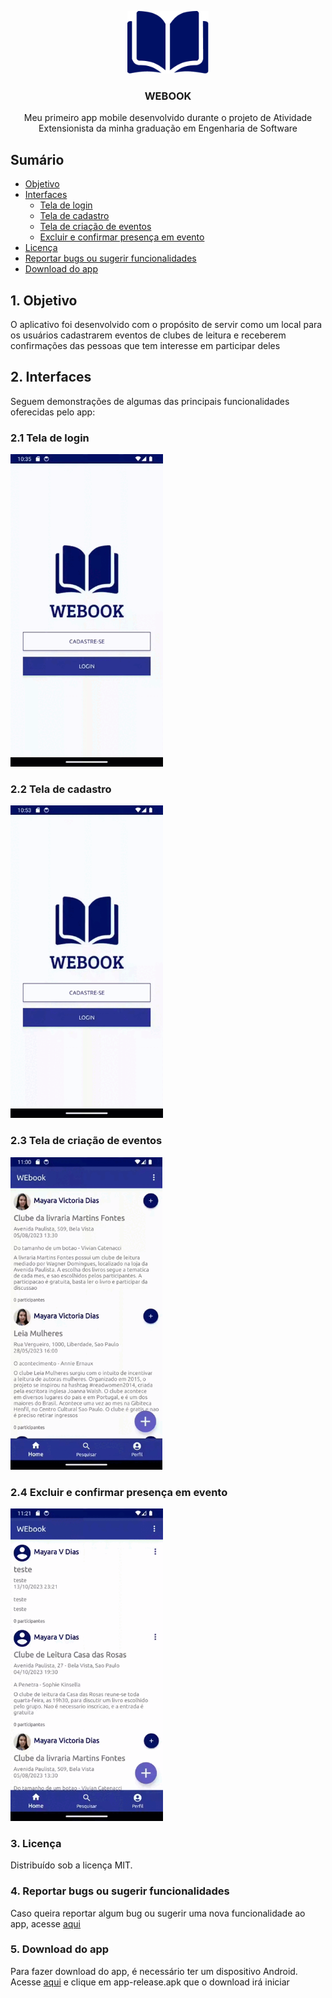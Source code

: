 <div style="text-align: center;">
<p align="center">
<img src=".github/img/logo-webook.png" alt="Logotipo do app" height="100">
</p>
<h3 align="center">WEBOOK</h3>
<p align="center">Meu primeiro app mobile desenvolvido durante o projeto de Atividade Extensionista da minha graduação em Engenharia de Software</p>

</div>

## Sumário

* [Objetivo](#1-objetivo)
* [Interfaces](#2-interfaces)
    * [Tela de login](#22-tela-de-cadastro)
    * [Tela de cadastro](#23-tela-de-cria%C3%A7%C3%A3o-de-eventos)
    * [Tela de criação de eventos](#24-excluir-e-confirmar-presen%C3%A7a-em-evento)
    * [Excluir e confirmar presença em evento](#excluir-e-confirmar-presença-em-evento)
* [Licença](#3-licen%C3%A7a)
* [Reportar bugs ou sugerir funcionalidades](#4-reportar-bugs-ou-sugerir-funcionalidades)
* [Download do app](#5-download-do-app)



## 1. Objetivo
O aplicativo foi desenvolvido com o propósito de servir como um local para os usuários cadastrarem eventos de clubes de leitura e receberem confirmações das pessoas que tem interesse em participar deles

## 2. Interfaces
Seguem demonstrações de algumas das principais funcionalidades oferecidas pelo app:


### 2.1 Tela de login
<img src=".github/img/gif-navegacao-tela-login.gif" alt="GIF mostrando a navegação da tela de login" height="500">

### 2.2 Tela de cadastro
<img src=".github/img/gif-navegacao-tela-cadastro.gif" alt="GIF mostrando a navegação da tela de cadastro" height="500">

### 2.3 Tela de criação de eventos
<img src=".github/img/gif-navegacao-tela-criacao-eventos.gif" alt="GIF mostrando a navegação da tela de criação de eventos" height="500">

### 2.4 Excluir e confirmar presença em evento
<img src=".github/img/gif-navegacao-funcionalidade-excluir-participar-evento.gif" alt="GIF mostrando a navegação da tela de excluir/participar de evento" height="500">

### 3. Licença
Distribuído sob a licença MIT.

### 4. Reportar bugs ou sugerir funcionalidades
Caso queira reportar algum bug ou sugerir uma nova funcionalidade ao app, acesse [aqui](https://github.com/MayaVictDias/webook/issues) 

### 5. Download do app
Para fazer download do app, é necessário ter um dispositivo Android. Acesse [aqui](https://github.com/MayaVictDias/webook/releases/tag/v1.0) e clique em app-release.apk que o download irá iniciar
